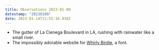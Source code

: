 ```yaml
---
title: Observations 2023-01-09
datestamp: "20230109"
date: 2023-01-14T21:55:16.938Z
---
```

- The gutter of La Cienega Boulevard in LA, rushing with rainwater like a small river.
- The impossibly adorable website for [Whirly Birdie](https://whirlybirdie.com/), a font.